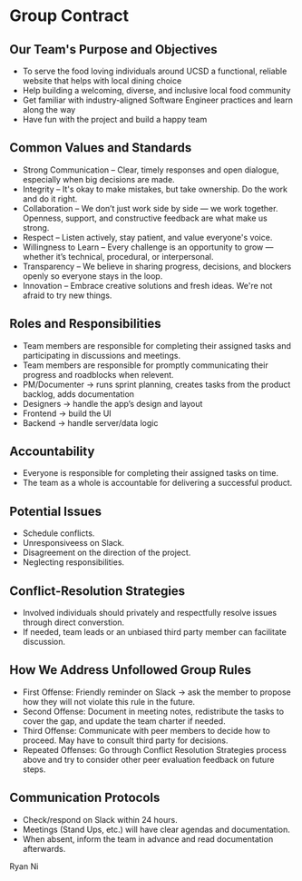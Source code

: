 # Group Contract

## Our Team's Purpose and Objectives
- To serve the food loving individuals around UCSD a functional, reliable website that helps with local dining choice
- Help building a welcoming, diverse, and inclusive local food community
- Get familiar with industry-aligned Software Engineer practices and learn along the way
- Have fun with the project and build a happy team

## Common Values and Standards
- Strong Communication – Clear, timely responses and open dialogue, especially when big decisions are made.
- Integrity – It's okay to make mistakes, but take ownership. Do the work and do it right.
- Collaboration – We don’t just work side by side — we work together. Openness, support, and constructive feedback are what make us strong.
- Respect – Listen actively, stay patient, and value everyone's voice.
- Willingness to Learn – Every challenge is an opportunity to grow — whether it’s technical, procedural, or interpersonal.
- Transparency – We believe in sharing progress, decisions, and blockers openly so everyone stays in the loop.
- Innovation – Embrace creative solutions and fresh ideas. We're not afraid to try new things.

## Roles and Responsibilities
- Team members are responsible for completing their assigned tasks and participating in discussions and meetings.
- Team members are responsible for promptly communicating their progress and roadblocks when relevent.
- PM/Documenter → runs sprint planning, creates tasks from the product backlog, adds documentation
- Designers → handle the app’s design and layout
- Frontend → build the UI
- Backend → handle server/data logic

## Accountability
- Everyone is responsible for completing their assigned tasks on time.
- The team as a whole is accountable for delivering a successful product. 

## Potential Issues
- Schedule conflicts.
- Unresponsiveess on Slack.
- Disagreement on the direction of the project.
- Neglecting responsibilities.

## Conflict-Resolution Strategies
- Involved individuals should privately and respectfully resolve issues through direct converstion.
- If needed, team leads or an unbiased third party member can facilitate discussion.

## How We Address Unfollowed Group Rules
- First Offense: Friendly reminder on Slack -> ask the member to propose how they will not violate this rule in the future.
- Second Offense: Document in meeting notes, redistribute the tasks to cover the gap, and update the team charter if needed.
- Third Offense: Communicate with peer members to decide how to proceed. May have to consult third party for decisions.
- Repeated Offenses: Go through Conflict Resolution Strategies process above and try to consider other peer evaluation feedback on future steps.

## Communication Protocols
- Check/respond on Slack within 24 hours.
- Meetings (Stand Ups, etc.) will have clear agendas and documentation.
- When absent, inform the team in advance and read documentation afterwards.


Ryan Ni
